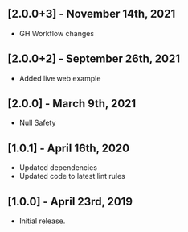## [2.0.0+3] - November 14th, 2021

* GH Workflow changes


## [2.0.0+2] - September 26th, 2021

* Added live web example


## [2.0.0] - March 9th, 2021

* Null Safety


## [1.0.1] - April 16th, 2020

* Updated dependencies
* Updated code to latest lint rules


## [1.0.0] - April 23rd, 2019

* Initial release.
